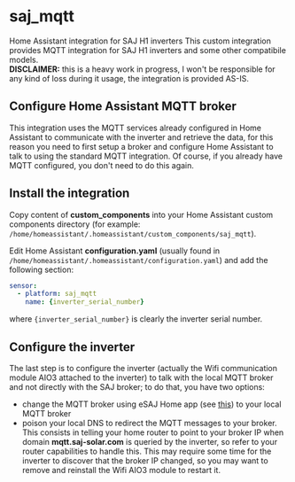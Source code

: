 # saj_mqtt
Home Assistant integration for SAJ H1 inverters
This custom integration provides MQTT integration for SAJ H1 inverters and some other compatibile models. \
**DISCLAIMER:** this is a heavy work in progress, I won't be responsible for any kind of loss during it usage, the integration is provided AS-IS.

## Configure Home Assistant MQTT broker
This integration uses the MQTT services already configured in Home Assistant to communicate with the inverter and retrieve the data, for this reason you need to first setup a broker and configure Home Assistant to talk to using the standard MQTT integration. Of course, if you already have MQTT configured, you don't need to do this again.

## Install the integration
Copy content of **custom_components** into your Home Assistant custom components directory (for example: `/home/homeassistant/.homeassistant/custom_components/saj_mqtt`).

Edit Home Assistant **configuration.yaml** (usually found in `/home/homeassistant/.homeassistant/configuration.yaml`) and add the following section:
```YAML
sensor:
  - platform: saj_mqtt
    name: {inverter_serial_number}
```

where `{inverter_serial_number}` is clearly the inverter serial number.

## Configure the inverter
The last step is to configure the inverter (actually the Wifi communication module AIO3 attached to the inverter) to talk with the local MQTT broker and not directly with the SAJ broker; to do that, you have two options:

- change the MQTT broker using eSAJ Home app (see [this](https://play.google.com/store/apps/details?id=com.saj.esolarhome)) to your local MQTT broker
- poison your local DNS to redirect the MQTT messages to your broker. This consists in telling your home router to point to your broker IP when domain **mqtt.saj-solar.com** is queried by the inverter, so refer to your router capabilities to handle this. This may require some time for the inverter to discover that the broker IP changed, so you may want to remove and reinstall the Wifi AIO3 module to restart it.

